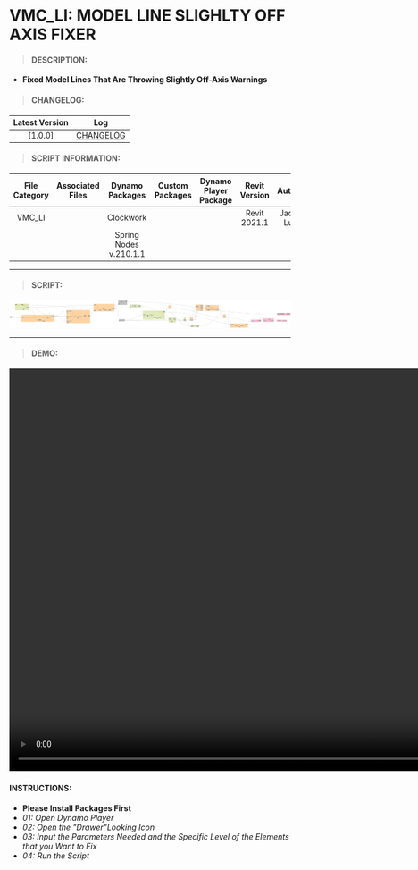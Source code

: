 # VMC_LI: MODEL LINE SLIGHLTY OFF AXIS FIXER
> #### DESCRIPTION: 
- **Fixed Model Lines That Are Throwing Slightly Off-Axis Warnings**

> #### CHANGELOG:

| Latest Version | Log |
| :-------: | :----: | 
|[1.0.0] | [CHANGELOG](/_scripts/_project/263_VMC/LINES/changelog/VMC_LI_ModelLineSlightlyOffAxisFixer.md) |

> #### SCRIPT INFORMATION: 

| File Category| Associated Files | Dynamo Packages | Custom Packages | Dynamo Player Package | Revit Version | Author | Modified By | File Name & Location
| :-------: | :----: | :---: | :---: | :---: | :---: | :---: | :---: | :--:
| VMC_LI|  | Clockwork |  |  | Revit 2021.1 | Jacky Luk | | VMC_LI_ModelLineSlightlyOffAxisFixer
| |  | Spring Nodes v.210.1.1 | | | | | | (https://bimcapcom.sharepoint.com/:f:/s/BCP-Main/ElX6tH2l9dJPqqSYhvD88nQBKtOXPj8FrPBlCE22Q7vTlA?e=x18POp)
----------------------------------------------------------------
> #### SCRIPT: 
<img src="/_scripts/_project/263_VMC/LINES/images/VMC_LI_ModelLineSlightlyOffAxisFixer.png">


------------------------------------------------------------------------------

> #### DEMO: 

<video width="1280" height="720" controls>
 <source src="/_scripts/_project/263_VMC/LINES/demo/VMC_LI_ModelLineSlightlyOffAxisFixer.mp4" type="video/mp4">
</video>

#### INSTRUCTIONS: 
- **Please Install Packages First**
- *01: Open Dynamo Player*
- *02: Open the "Drawer"Looking Icon*
- *03: Input the Parameters Needed and the Specific Level of the Elements that you Want to Fix*
- *04: Run the Script*